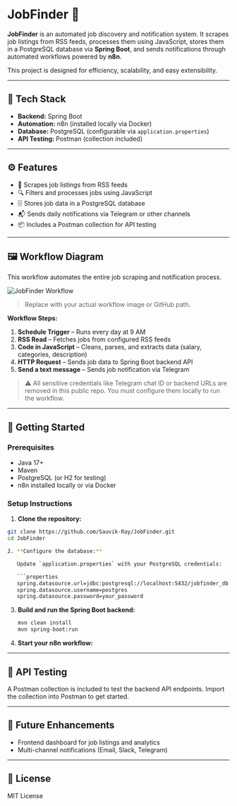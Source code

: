 # JobFinder 🚀

**JobFinder** is an automated job discovery and notification system. It scrapes job listings from RSS feeds, processes them using JavaScript, stores them in a PostgreSQL database via **Spring Boot**, and sends notifications through automated workflows powered by **n8n**.

This project is designed for efficiency, scalability, and easy extensibility.

---

## 🔧 Tech Stack

- **Backend:** Spring Boot  
- **Automation:** n8n (installed locally via Docker)
- **Database:** PostgreSQL (configurable via `application.properties`)  
- **API Testing:** Postman (collection included)  

---

## ⚙️ Features

- 📰 Scrapes job listings from RSS feeds  
- 🔍 Filters and processes jobs using JavaScript  
- 🗄️ Stores job data in a PostgreSQL database  
- 📬 Sends daily notifications via Telegram or other channels  
- 📦 Includes a Postman collection for API testing  

---

## 🖼️ Workflow Diagram

This workflow automates the entire job scraping and notification process.

![JobFinder Workflow](path/to/your/workflow-image.png)  
> Replace with your actual workflow image or GitHub path.

**Workflow Steps:**
1. **Schedule Trigger** – Runs every day at 9 AM  
2. **RSS Read** – Fetches jobs from configured RSS feeds  
3. **Code in JavaScript** – Cleans, parses, and extracts data (salary, categories, description)  
4. **HTTP Request** – Sends job data to Spring Boot backend API  
5. **Send a text message** – Sends job notification via Telegram  

> ⚠️ All sensitive credentials like Telegram chat ID or backend URLs are removed in this public repo. You must configure them locally to run the workflow.

---

## 🚀 Getting Started

### Prerequisites

- Java 17+  
- Maven  
- PostgreSQL (or H2 for testing)  
- n8n installed locally or via Docker  

### Setup Instructions

1. **Clone the repository:**
```bash
git clone https://github.com/Sauvik-Ray/JobFinder.git
cd JobFinder

2. **Configure the database:**

   Update `application.properties` with your PostgreSQL credentials:

   ```properties
   spring.datasource.url=jdbc:postgresql://localhost:5432/jobfinder_db
   spring.datasource.username=postgres
   spring.datasource.password=your_password
   ```

3. **Build and run the Spring Boot backend:**

   ```bash
   mvn clean install
   mvn spring-boot:run
   ```

4. **Start your n8n workflow:**

---

## 🧪 API Testing

A Postman collection is included to test the backend API endpoints. Import the collection into Postman to get started.

---

## 🔮 Future Enhancements

* Frontend dashboard for job listings and analytics
* Multi-channel notifications (Email, Slack, Telegram)

---

## 📄 License

MIT License

